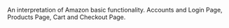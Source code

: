 An interpretation of Amazon basic functionality. 
Accounts and Login Page, Products Page, Cart and Checkout Page.
